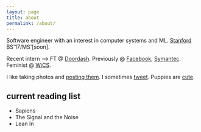 ```yaml
---
layout: page
title: about
permalink: /about/
---
```


Software engineer with an interest in computer systems and ML. [Stanford](https://cs.stanford.edu) BS'17/MS'[soon].

Recent intern --> FT @ [Doordash](https://doordash.com). Previously @ [Facebook](https://facebook.com), [Symantec](https://symantec.com). Feminist @ [WiCS](https://web.stanford.edu/group/wics/).

I like taking photos and [posting them](https://www.instagram.com/ctina.hung/). I sometimes [tweet](https://twitter.com/cjtinah). Puppies are [cute](https://pbs.twimg.com/media/CswfUa-VUAAf0Uq.jpg).

## current reading list
  * Sapiens
  * The Signal and the Noise
  * Lean In
